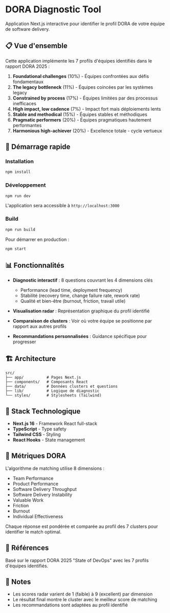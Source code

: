 # DORA Diagnostic Tool

Application Next.js interactive pour identifier le profil DORA de votre équipe de software delivery.

## 📋 Vue d'ensemble

Cette application implémente les 7 profils d'équipes identifiés dans le rapport DORA 2025 :

1. **Foundational challenges** (10%) - Équipes confrontées aux défis fondamentaux
2. **The legacy bottleneck** (11%) - Équipes coincées par les systèmes legacy  
3. **Constrained by process** (17%) - Équipes limitées par des processus inefficaces
4. **High impact, low cadence** (7%) - Impact fort mais déploiements lents
5. **Stable and methodical** (15%) - Équipes stables et méthodiques
6. **Pragmatic performers** (20%) - Équipes pragmatiques hautement performantes
7. **Harmonious high-achiever** (20%) - Excellence totale - cycle vertueux

## 🚀 Démarrage rapide

### Installation

```bash
npm install
```

### Développement

```bash
npm run dev
```

L'application sera accessible à `http://localhost:3000`

### Build

```bash
npm run build
```

Pour démarrer en production :
```bash
npm start
```

## 📊 Fonctionnalités

- **Diagnostic interactif** : 8 questions couvrant les 4 dimensions clés
  - Performance (lead time, deployment frequency)
  - Stabilité (recovery time, change failure rate, rework rate)
  - Qualité et bien-être (burnout, friction, travail utile)

- **Visualisation radar** : Représentation graphique du profil identifié

- **Comparaison de clusters** : Voir où votre équipe se positionne par rapport aux autres profils

- **Recommandations personnalisées** : Guidance spécifique pour progresser

## 🏗️ Architecture

```
src/
├── app/          # Pages Next.js
├── components/   # Composants React
├── data/         # Données clusters et questions
├── lib/          # Logique de diagnostic
└── styles/       # Stylesheets (Tailwind)
```

## 🎨 Stack Technologique

- **Next.js 16** - Framework React full-stack
- **TypeScript** - Type safety
- **Tailwind CSS** - Styling
- **React Hooks** - State management

## 📐 Métriques DORA

L'algorithme de matching utilise 8 dimensions :

- Team Performance
- Product Performance
- Software Delivery Throughput
- Software Delivery Instability
- Valuable Work
- Friction
- Burnout
- Individual Effectiveness

Chaque réponse est pondérée et comparée au profil des 7 clusters pour identifier le match optimal.

## 📖 Références

Basé sur le rapport DORA 2025 "State of DevOps" avec les 7 profils d'équipes identifiés.

## 📝 Notes

- Les scores radar varient de 1 (faible) à 9 (excellent) par dimension
- Le résultat final montre le cluster avec le meilleur score de matching
- Les recommandations sont adaptées au profil identifié
